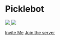 # Picklebot
<a href="https://discordbots.org/bot/405635474124832768">
  <img src="https://discordbots.org/api/widget/upvotes/405635474124832768.svg" />
</a>
<a href="https://discordbots.org/bot/405635474124832768">
  <img src="https://discordbots.org/api/widget/status/405635474124832768.svg" />
</a>

[Invite Me](https://discordapp.com/api/oauth2/authorize?client_id=405635474124832768&permissions=8&scope=bot) 
[Join the server](https://discord.gg/dmCEYsp)
